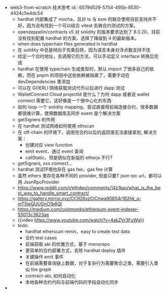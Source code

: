 - web3-from-scratch 技术思考
  id:: 6579d529-5754-495b-8530-4424c5e4dc54
	- hardhat 内部集成了 mocha，且对 ts 与 esm 的联合使用目前支持并不好，因为没有找到一个可以结合 vitest 去做合约测试的方案。
	- openzeppelin/contracts v5 对 solidity 的版本要求达到了 8.0.20，目前没有找到配置 hardhat 的方案，选择了降级到 4 的最新版本。
	- when does typechain files generated in hardhat
	- 在 solidity 中总是倾向于先乘后除，因为语言本身对浮点数支持不佳
	- 给定一个合约地址，去调用它的方法，可以手动定义 interface 转换后完成
	- hardhat 在使用 typechain 生成类型时，默认 import 了很多自己的依赖，而在 pnpm 的项目中这些依赖被隔离了，需要手动在 devDependencies 里添加
	- 可以在 GOERLI 网络获取测试代币以后进行 dapp 测试
	- WalletConnect Cloud projectId 是什么？为何 dapp 或者说 wallet connect 需要它，这好像是一个很中心化的东西
	- 如何 loop 一个 solidity mapping，尝试直接用前端连接合约，很多数据都很难计算，使用数据库去同步 event 是个解决方案
	- getSigners 的作用
	- 在 hardhat 测试网络如何使用 ethscan
	- 在 off-chain 的环境下，调用完合约以后的返回值无法直接拿到, 解决方案：
		- 创建对应 view function
		- emit event，通过 event 查询
		- callStatic，但是貌似在新版的 etherjs 不行?
	- getSigners, xxx.connect...
	- hardhat 测试环境也存在 gas fee，gas fee 计算
	- 虽然 ethers 里存在各种不同的 provider, 但是只要T json rpc url，都可以用 JsonRpcProvider
	- https://www.reddit.com/r/ethdev/comments/14z1kav/what_is_the_best_way_to_handle_smart_contract/
	- https://gallery.mirror.xyz/CC926szCICnwa908S4r1B2hk_q-mTSjeQUUGnO1b6QI
	- https://medium.com/coinmonks/ethereum-event-indexer-55013c3623ae
	- {{video https://www.youtube.com/watch?v=4akZVr3FuWg}}
	- todo:
		- hardhat etherscan remix，easy to create test data
		- 合约 test cases
		- 前端获取 abi 的优雅方式，基于 menorepo
		- 更简单的合约部署方式，去除 hardhat deploy 插件
		- 关键操作 emit 事件
		- 在前端需要查询链上数据，对于复杂行为需要聚合之类，需要引入类似 the graph
		- contract-abi, 如何自动化
		- 本地各种合约代码与前端代码的字段自动化同步
-